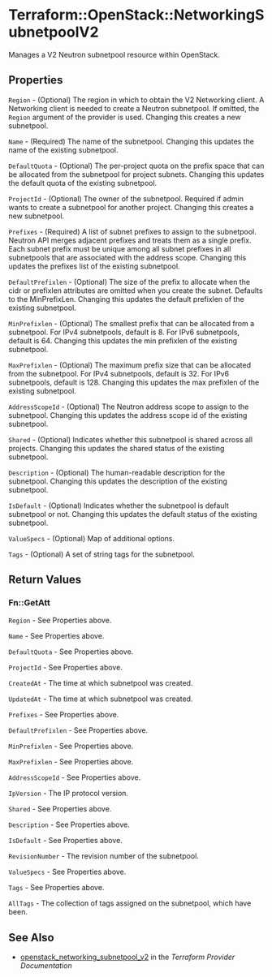 # Terraform::OpenStack::NetworkingSubnetpoolV2

Manages a V2 Neutron subnetpool resource within OpenStack.

## Properties

`Region` - (Optional) The region in which to obtain the V2 Networking client.
A Networking client is needed to create a Neutron subnetpool. If omitted, the
`Region` argument of the provider is used. Changing this creates a new
subnetpool.

`Name` - (Required) The name of the subnetpool. Changing this updates the name of
the existing subnetpool.

`DefaultQuota` - (Optional) The per-project quota on the prefix space that can be
allocated from the subnetpool for project subnets. Changing this updates the
default quota of the existing subnetpool.

`ProjectId` - (Optional) The owner of the subnetpool. Required if admin wants to
create a subnetpool for another project. Changing this creates a new subnetpool.

`Prefixes` - (Required) A list of subnet prefixes to assign to the subnetpool.
Neutron API merges adjacent prefixes and treats them as a single prefix. Each
subnet prefix must be unique among all subnet prefixes in all subnetpools that
are associated with the address scope. Changing this updates the prefixes list
of the existing subnetpool.

`DefaultPrefixlen` - (Optional) The size of the prefix to allocate when the cidr
or prefixlen attributes are omitted when you create the subnet. Defaults to the
MinPrefixLen. Changing this updates the default prefixlen of the existing
subnetpool.

`MinPrefixlen` - (Optional) The smallest prefix that can be allocated from a
subnetpool. For IPv4 subnetpools, default is 8. For IPv6 subnetpools, default
is 64. Changing this updates the min prefixlen of the existing subnetpool.

`MaxPrefixlen` - (Optional) The maximum prefix size that can be allocated from
the subnetpool. For IPv4 subnetpools, default is 32. For IPv6 subnetpools,
default is 128. Changing this updates the max prefixlen of the existing
subnetpool.

`AddressScopeId` - (Optional) The Neutron address scope to assign to the
subnetpool. Changing this updates the address scope id of the existing
subnetpool.

`Shared` - (Optional) Indicates whether this subnetpool is shared across
all projects. Changing this updates the shared status of the existing
subnetpool.

`Description` - (Optional) The human-readable description for the subnetpool.
Changing this updates the description of the existing subnetpool.

`IsDefault` - (Optional) Indicates whether the subnetpool is default
subnetpool or not. Changing this updates the default status of the existing
subnetpool.

`ValueSpecs` - (Optional) Map of additional options.

`Tags` - (Optional) A set of string tags for the subnetpool.


## Return Values

### Fn::GetAtt

`Region` - See Properties above.

`Name` - See Properties above.

`DefaultQuota` - See Properties above.

`ProjectId` - See Properties above.

`CreatedAt` - The time at which subnetpool was created.

`UpdatedAt` - The time at which subnetpool was created.

`Prefixes` - See Properties above.

`DefaultPrefixlen` - See Properties above.

`MinPrefixlen` - See Properties above.

`MaxPrefixlen` - See Properties above.

`AddressScopeId` - See Properties above.

`IpVersion` - The IP protocol version.

`Shared` - See Properties above.

`Description` - See Properties above.

`IsDefault` - See Properties above.

`RevisionNumber` - The revision number of the subnetpool.

`ValueSpecs` - See Properties above.

`Tags` - See Properties above.

`AllTags` - The collection of tags assigned on the subnetpool, which have been.

## See Also

* [openstack_networking_subnetpool_v2](https://www.terraform.io/docs/providers/openstack/r/networking_subnetpool_v2.html) in the _Terraform Provider Documentation_